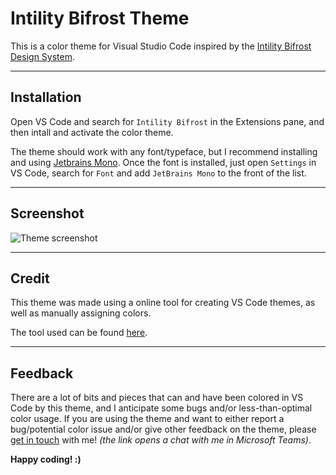 # Intility Bifrost Theme 
This is a color theme for Visual Studio Code inspired by the [Intility Bifrost Design System](https://bifrost.intility.com/). 

___
## Installation
Open VS Code and search for `Intility Bifrost` in the Extensions pane, and then intall and activate the color theme. 

The theme should work with any font/typeface, but I recommend installing and using [Jetbrains Mono](https://www.jetbrains.com/lp/mono/). Once the font is installed, just open `Settings` in VS Code, search for `Font` and add `JetBrains Mono` to the front of the list.

___
## Screenshot
![Theme screenshot](https://intility.no/wp-content/uploads/2022/12/screenshot.png)
___
## Credit
This theme was made using a online tool for creating VS Code themes, as well as manually assigning colors.

The tool used can be found [here](https://themes.vscode.one/).

___
## Feedback
There are a lot of bits and pieces that can and have been colored in VS Code by this theme, and I anticipate some bugs and/or less-than-optimal color usage. If you are using the theme and want to either report a bug/potential color issue and/or give other feedback on the theme, please [get in touch](https://teams.microsoft.com/l/chat/0/0?users=august.gaukstad@intility.no) with me! *(the link opens a chat with me in Microsoft Teams)*.

**Happy coding! :)**